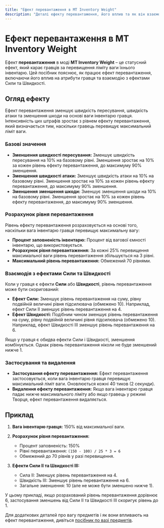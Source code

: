 ```yaml
---
title: "Ефект перевантаження в MT Inventory Weight"
description: "Деталі ефекту перевантаження, його вплив та як він взаємодіє з іншими ефектами, такими як Сила і Швидкість, в моді MT Inventory Weight."
---
```


# **Ефект перевантаження в MT Inventory Weight**

Ефект **перевантаження** в моді **MT Inventory Weight** – це статусний ефект, який карає гравців за перевищення ліміту ваги їхнього інвентарю. Цей посібник пояснює, як працює ефект перевантаження, включаючи його вплив на атрибути гравця та взаємодію з ефектами Сили та Швидкості.

## **Огляд ефекту**

Ефект перевантаження зменшує швидкість пересування, швидкість атаки та зменшення шкоди на основі ваги інвентарю гравця. Інтенсивність цих штрафів зростає з рівнем ефекту перевантаження, який визначається тим, наскільки гравець перевищує максимальний ліміт ваги.

### **Базові значення**

- **Зменшення швидкості пересування:** Зменшує швидкість пересування на 10% на базовому рівні. Зменшення зростає на 10% за кожен рівень ефекту перевантаження, до максимуму 90% зменшення.
- **Зменшення швидкості атаки:** Зменшує швидкість атаки на 10% на базовому рівні. Зменшення зростає на 10% за кожен рівень ефекту перевантаження, до максимуму 90% зменшення.
- **Зменшення зменшення шкоди:** Зменшує зменшення шкоди на 10% на базовому рівні. Зменшення зростає на 10% за кожен рівень ефекту перевантаження, до максимуму 90% зменшення.

### **Розрахунок рівня перевантаження**

Рівень ефекту перевантаження розраховується на основі того, наскільки вага інвентарю гравця перевищує максимальну вагу:

- **Процент заповненість інвентарю:** Процент від вагової ємності інвентарю, що використовується.
- **Розрахунок рівня перевантаження:** За кожні 25% перевищення максимальної ваги рівень перевантаження збільшується на 3 рівні.
- **Максимальний рівень перевантаження:** Обмежений 70 рівнями.

### **Взаємодія з ефектами Сили та Швидкості**

Коли у гравця є ефекти **Сили** або **Швидкості**, рівень перевантаження може бути скоригований:

- **Ефект Сили:** Зменшує рівень перевантаження на суму, рівну подвійній величині рівня підсилювача (обмежено 10). Наприклад, ефект Сили II зменшує рівень перевантаження на 4.
- **Ефект Швидкості:** Подібним чином зменшує рівень перевантаження на суму, рівну подвійній величині рівня підсилювача (обмежено 10). Наприклад, ефект Швидкості III зменшує рівень перевантаження на 6.

Якщо у гравця є обидва ефекти Сили і Швидкості, зменшення комбінується. Однак рівень перевантаження ніколи не буде зменшений нижче 1.

### **Застосування та видалення**

- **Застосування ефекту перевантаження:** Ефект перевантаження застосовується, коли вага інвентарю гравця перевищує максимальний ліміт ваги. Оновлюється кожні 40 тиков (2 секунди).
- **Видалення ефекту перевантаження:** Якщо вага інвентарю гравця падає нижче максимального ліміту або якщо гравець у режимі Творця, ефект перевантаження видаляється.

## **Приклад**

1. **Вага інвентарю гравця:** 150% від максимальної ваги.
2. **Розрахунок рівня перевантаження:**
   - Процент заповненість: 150%
   - Рівні перевантаження: `(150 - 100) / 25 * 3 = 6`
   - Обмежений до 70 рівнів у разі перевищення.

3. **Ефекти Сили II та Швидкості III:**
   - Сила II: Зменшує рівень перевантаження на 4.
   - Швидкість III: Зменшує рівень перевантаження на 6.
   - Загальне зменшення: 10 (але не може бути зменшено нижче 1).

У цьому прикладі, якщо розрахований рівень перевантаження дорівнює 6, застосування зменшень від Сили II та Швидкості III скоригує рівень до 1.

Для додаткових деталей про вагу предметів і як вони впливають на ефект перевантаження, дивіться [посібник по вазі предметів](../options/inventory_weights_items).